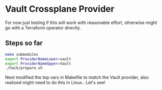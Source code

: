 # Vault Crossplane Provider

For now just testing if this will work with reasonable effort, otherwise might go with a Terraform operator directly.

## Steps so far

```bash
make submodules
export ProviderNameLower=vault
export ProviderNameUpper=Vault
./hack/prepare.sh
```

Next modified the top vars in Makefile to match the Vault provider, also realized might need to do this in Linux.. Let's see!
